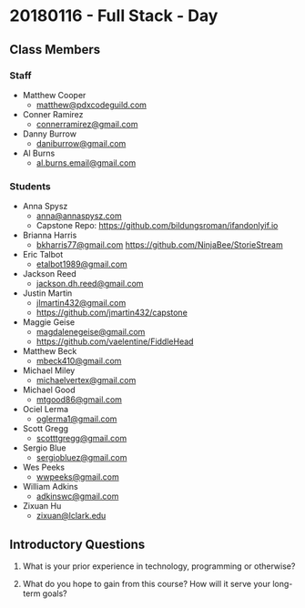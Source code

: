 # 20180116 - Full Stack - Day

## Class Members

### Staff

- Matthew Cooper
    - matthew@pdxcodeguild.com
- Conner Ramirez
    - connerramirez@gmail.com
- Danny Burrow
    - daniburrow@gmail.com
- Al Burns
    - al.burns.email@gmail.com

### Students

- Anna Spysz
    - anna@annaspysz.com
    - Capstone Repo: https://github.com/bildungsroman/ifandonlyif.io
- Brianna Harris
    - bkharris77@gmail.com
    https://github.com/NinjaBee/StorieStream
- Eric Talbot
    - etalbot1989@gmail.com
- Jackson Reed
    - jackson.dh.reed@gmail.com
- Justin Martin
    - jlmartin432@gmail.com
    - https://github.com/jmartin432/capstone
- Maggie Geise
    - magdalenegeise@gmail.com
    - https://github.com/vaelentine/FiddleHead
- Matthew Beck
    - mbeck410@gmail.com
- Michael Miley
    - michaelvertex@gmail.com
- Michael Good
    - mtgood86@gmail.com
- Ociel Lerma
    - oglerma1@gmail.com
- Scott Gregg
    - scotttgregg@gmail.com
- Sergio Blue
    - sergiobluez@gmail.com
- Wes Peeks
    - wwpeeks@gmail.com
- William Adkins
    - adkinswc@gmail.com
- Zixuan Hu
    - zixuan@lclark.edu


## Introductory Questions

1. What is your prior experience in technology, programming or otherwise?

2. What do you hope to gain from this course? How will it serve your long-term goals?




